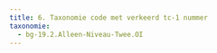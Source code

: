 ```yaml
---
title: 6. Taxonomie code met verkeerd tc-1 nummer
taxonomie:
  - bg-19.2.Alleen-Niveau-Twee.OI
---
```

